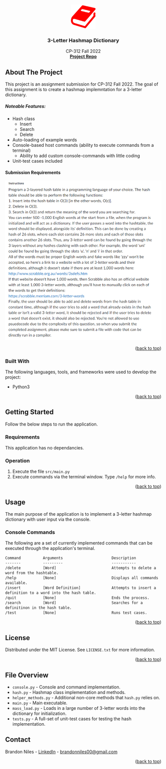 <!-- Template version 1.0
-->
<a name="readme-top"></a>

<!-- PROJECT LOGO -->
<br />
<div align="center">
  <a href="https://github.com/BrandonNNiles/Hashmap-Dictionary">
    <img src="media/images/book.png" alt="Logo" width="80" height="80">
  </a>

  <h3 align="center">3-Letter Hashmap Dictionary</h3>

  <p align="center">
    CP-312 Fall 2022
    <br />
    <a href="https://github.com/BrandonNNiles/Hashmap-Dictionary"><strong>Project Repo</strong></a>
  </p>
</div>


<!-- ABOUT THE PROJECT -->
## About The Project


This project is an assignment submission for CP-312 Fall 2022. The goal of this assignment is to create a hashmap implemntation for a 3-letter dictionary.

##### Noteable Features:
* Hash class
    * Insert
    * Search
    * Delete
* Auto-loading of example words
* Console-based host commands (ability to execute commands from a terminal)
    * Ability to add custom console-commands with little coding
* Unit-test cases included

#### Submission Requirements
<img src="media/images/task.png" alt="Instructions">


<p align="right">(<a href="#readme-top">back to top</a>)</p>



### Built With

The following languages, tools, and frameworks were used to develop the project:

* Python3

<p align="right">(<a href="#readme-top">back to top</a>)</p>



<!-- GETTING STARTED -->
## Getting Started

Follow the below steps to run the application.

### Requirements

This application has no dependancies.

### Operation


1. Execute the file `src/main.py`
2. Execute commands via the terminal window. Type `/help` for more info.



<p align="right">(<a href="#readme-top">back to top</a>)</p>



<!-- USAGE EXAMPLES -->
## Usage
The main purpose of the application is to implement a 3-letter hashmap dictionary with user input via the console.

### Console Commands
The following are a set of currently implemented commands that can be executed through the application's terminal.
```
Command          Arguments                      Description
-------          ---------                      -----------
/delete          [Word]                         Attempts to delete a word from the hashtable.                           
/help            [None]                         Displays all commands available.                                        
/insert          [Word Definition]              Attempts to insert a definition to a word into the hash table.          
/quit            [None]                         Ends the process.                                                       
/search          [Word]                         Searches for a definitinon in the hash table.                           
/test            [None]                         Runs test cases.  
```

<p align="right">(<a href="#readme-top">back to top</a>)</p>


<!-- LICENSE -->
## License

Distributed under the MIT License. See `LICENSE.txt` for more information.

<p align="right">(<a href="#readme-top">back to top</a>)</p>

## File Overview

- `console.py` - Console and command implementation. 
- `hash.py` - Hashmap class implementation and methods.
- `helper_methods.py` - Additional non-core methods that `hash.py` relies on.
- `main.py` - Main executable.
- `mass_load.py` - Loads in a large number of 3-letter words into the dictionary for initialization.
- `tests.py` - A full-set of unit-test cases for testing the hash implementation.



<!-- CONTACT -->
## Contact

Brandon Niles - [LinkedIn](https://www.linkedin.com/in/brandonnniles/) - brandonniles00@gmail.com

<p align="right">(<a href="#readme-top">back to top</a>)</p>

